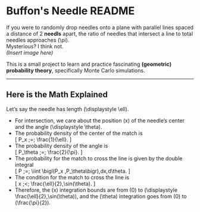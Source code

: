 # Buffon's Needle README

If you were to randomly drop needles onto a plane with parallel lines spaced a distance of 2 **needls** apart, the ratio of needles that intersect a line to total needles approaches \(\pi\).  
Mysterious? I think not.  
*(Insert image here)*

This is a small project to learn and practice fascinating **(geometric) probability theory**, specifically Monte Carlo simulations.

---

## Here is the Math Explained

Let’s say the needle has length \(\displaystyle \ell\).

- For intersection, we care about the position \(x\) of the needle’s center and the angle \(\displaystyle \theta\).
- The probability density of the center of the match is  
  \[
  P_x \;=\; \frac{1}{\ell}.
  \]
- The probability density of the angle is  
  \[
  P_\theta \;=\; \frac{2}{\pi}.
  \]
- The probability for the match to cross the line is given by the double integral  
  \[
  P \;=\; \iint \bigl(P_x \,P_\theta\bigr)\,dx\,d\theta.
  \]
- The condition for the match to cross the line is  
  \[
  x \;<\; \frac{\ell}{2}\,\sin(\theta).
  \]
- Therefore, the \(x\) integration bounds are from \(0\) to \(\displaystyle \frac{\ell}{2}\,\sin(\theta)\), and the \(\theta\) integration goes from \(0\) to \(\frac{\pi}{2}\).

